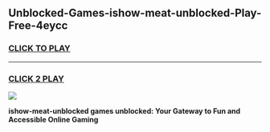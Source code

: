 
## Unblocked-Games-ishow-meat-unblocked-Play-Free-4eycc
<h3>
<a href="https://premium76.site?title=ishow-meat-unblocked&ref=10A">CLICK TO PLAY</a></h3>
<hr>

<h3>
<a href="https://premium76.site?title=ishow-meat-unblocked&ref=10A">CLICK 2 PLAY</a>
  
</h3>

<a href="https://premium76.site?title=ishow-meat-unblocked&ref=10A"><img src="https://clearcache.store/games.png"></a>


**ishow-meat-unblocked games unblocked: Your Gateway to Fun and Accessible Online Gaming**
